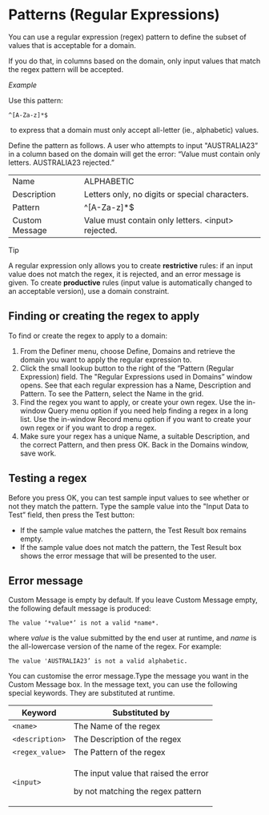 # Patterns (Regular Expressions)

You can use a regular expression (regex) pattern to define the subset of values that is acceptable for a domain.

If you do that, in columns based on the domain, only input values that match the regex pattern will be accepted.

*Example*

Use this pattern:

```
^[A-Za-z]*$
```

 to express that a domain must only accept all-letter (ie., alphabetic) values.

Define the pattern as follows. A user who attempts to input "AUSTRALIA23” in a column based on the domain will get the error: “Value must contain only letters. AUSTRALIA23 rejected.”

|        |        |
|--------|--------|
|Name    |ALPHABETIC|
|Description|Letters only, no digits or special characters.|
|Pattern |^[A-Za-z]*$|
|Custom Message|Value must contain only letters. \<input> rejected.|



> [!TIP]
> A regular expression only allows you to create **restrictive** rules: if an input value does not match the regex, it is rejected, and an error message is given.
> To create **productive** rules (input value is automatically changed to an acceptable version), use a domain constraint.

## Finding or creating the regex to apply

To find or create the regex to apply to a domain:

1. From the Definer menu, choose Define, Domains and retrieve the domain you want to apply the regular expression to.
2. Click the small lookup button to the right of the “Pattern (Regular Expression) field. The "Regular Expressions used in Domains” window opens. See that each regular expression has a Name, Description and Pattern. To see the Pattern, select the Name in the grid.
3. Find the regex you want to apply, or create your own regex. Use the in-window Query menu option if you need help finding a regex in a long list. Use the in-window Record menu option if you want to create your own regex or if you want to drop a regex.
4. Make sure your regex has a unique Name, a suitable Description, and the correct Pattern, and then press OK. Back in the Domains window, save work.

## Testing a regex

Before you press OK, you can test sample input values to see whether or not they match the pattern. Type the sample value into the "Input Data to Test” field, then press the Test button:

- If the sample value matches the pattern, the Test Result box remains empty.
- If the sample value does not match the pattern, the Test Result box shows the error message that will be presented to the user.

## Error message

Custom Message is empty by default. If you leave Custom Message empty, the following default message is produced:

```
The value ‘*value*’ is not a valid *name*.
```

where *value* is the value submitted by the end user at runtime, and *name* is the all-lowercase version of the name of the regex. For example:

```
The value 'AUSTRALIA23’ is not a valid alphabetic.
```

You can customise the error message.Type the message you want in the Custom Message box. In the message text, you can use the following special keywords. They are substituted at runtime.

|**Keyword**|**Substituted by**|
|--------|--------|
|`<name>`|The Name of the regex|
|`<description>`|The Description of the regex|
|`<regex_value>`|The Pattern of the regex|
|`<input>`|<p>The input value that raised the error</p><p>by not matching the regex pattern</p>|